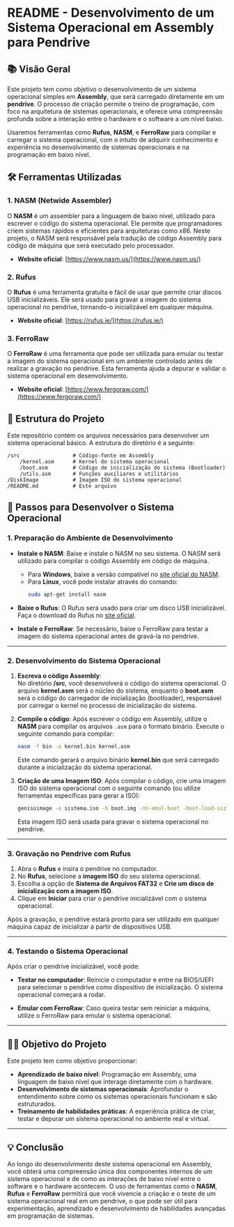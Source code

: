 # README - Desenvolvimento de um Sistema Operacional em Assembly para Pendrive

## 📚 **Visão Geral**
Este projeto tem como objetivo o desenvolvimento de um sistema operacional simples em **Assembly**, que será carregado diretamente em um **pendrive**. O processo de criação permite o treino de programação, com foco na arquitetura de sistemas operacionais, e oferece uma compreensão profunda sobre a interação entre o hardware e o software a um nível baixo.

Usaremos ferramentas como **Rufus**, **NASM**, e **FerroRaw** para compilar e carregar o sistema operacional, com o intuito de adquirir conhecimento e experiência no desenvolvimento de sistemas operacionais e na programação em baixo nível.

## 🛠 **Ferramentas Utilizadas**

### 1. **NASM (Netwide Assembler)**
O **NASM** é um assembler para a linguagem de baixo nível, utilizado para escrever o código do sistema operacional. Ele permite que programadores criem sistemas rápidos e eficientes para arquiteturas como x86. Neste projeto, o NASM será responsável pela tradução de código Assembly para código de máquina que será executado pelo processador.

- **Website oficial**: [https://www.nasm.us/](https://www.nasm.us/)

### 2. **Rufus**
O **Rufus** é uma ferramenta gratuita e fácil de usar que permite criar discos USB inicializáveis. Ele será usado para gravar a imagem do sistema operacional no pendrive, tornando-o inicializável em qualquer máquina.

- **Website oficial**: [https://rufus.ie/](https://rufus.ie/)

### 3. **FerroRaw**
O **FerroRaw** é uma ferramenta que pode ser utilizada para emular ou testar a imagem do sistema operacional em um ambiente controlado antes de realizar a gravação no pendrive. Esta ferramenta ajuda a depurar e validar o sistema operacional em desenvolvimento.

- **Website oficial**: [https://www.fergoraw.com/](https://www.fergoraw.com/)

## 📂 **Estrutura do Projeto**
Este repositório contém os arquivos necessários para desenvolver um sistema operacional básico. A estrutura do diretório é a seguinte:

```
/src                 # Código-fonte em Assembly
    /kernel.asm      # Kernel do sistema operacional
    /boot.asm        # Código de inicialização do sistema (Bootloader)
    /utils.asm       # Funções auxiliares e utilitários
/DiskImage           # Imagem ISO do sistema operacional
/README.md           # Este arquivo
```

## 🚀 **Passos para Desenvolver o Sistema Operacional**

### **1. Preparação do Ambiente de Desenvolvimento**

- **Instale o NASM**: Baixe e instale o NASM no seu sistema. O NASM será utilizado para compilar o código Assembly em código de máquina.
  - Para **Windows**, baixe a versão compatível no [site oficial do NASM](https://www.nasm.us/).
  - Para **Linux**, você pode instalar através do comando:
    ```bash
    sudo apt-get install nasm
    ```

- **Baixe o Rufus**: O Rufus será usado para criar um disco USB inicializável. Faça o download do Rufus no [site oficial](https://rufus.ie/).

- **Instale o FerroRaw**: Se necessário, baixe o FerroRaw para testar a imagem do sistema operacional antes de gravá-la no pendrive.

---

### **2. Desenvolvimento do Sistema Operacional**

1. **Escreva o código Assembly**:  
   No diretório **/src**, você desenvolverá o código do sistema operacional. O arquivo **kernel.asm** será o núcleo do sistema, enquanto o **boot.asm** será o código do carregador de inicialização (bootloader), responsável por carregar o kernel no processo de inicialização do sistema.

2. **Compile o código**:
   Após escrever o código em Assembly, utilize o **NASM** para compilar os arquivos `.asm` para o formato binário. Execute o seguinte comando para compilar:
   ```bash
   nasm -f bin -o kernel.bin kernel.asm
   ```

   Este comando gerará o arquivo binário **kernel.bin** que será carregado durante a inicialização do sistema operacional.

3. **Criação de uma Imagem ISO**:
   Após compilar o código, crie uma imagem ISO do sistema operacional com o seguinte comando (ou utilize ferramentas específicas para gerar a ISO):
   ```bash
   genisoimage -o sistema.iso -b boot.img -no-emul-boot -boot-load-size 4 -boot-info-table /iso
   ```

   Esta imagem ISO será usada para gravar o sistema operacional no pendrive.

---

### **3. Gravação no Pendrive com Rufus**

1. Abra o **Rufus** e insira o pendrive no computador.
2. No **Rufus**, selecione a **imagem ISO** do seu sistema operacional.
3. Escolha a opção de **Sistema de Arquivos FAT32** e **Crie um disco de inicialização com a imagem ISO**.
4. Clique em **Iniciar** para criar o pendrive inicializável com o sistema operacional.

Após a gravação, o pendrive estará pronto para ser utilizado em qualquer máquina capaz de inicializar a partir de dispositivos USB.

---

### **4. Testando o Sistema Operacional**

Após criar o pendrive inicializável, você pode:

- **Testar no computador**: Reinicie o computador e entre na BIOS/UEFI para selecionar o pendrive como dispositivo de inicialização. O sistema operacional começará a rodar.

- **Emular com FerroRaw**: Caso queira testar sem reiniciar a máquina, utilize o FerroRaw para emular o sistema operacional.

---

## 🧑‍💻 **Objetivo do Projeto**

Este projeto tem como objetivo proporcionar:

- **Aprendizado de baixo nível**: Programação em Assembly, uma linguagem de baixo nível que interage diretamente com o hardware.
- **Desenvolvimento de sistemas operacionais**: Aprofundar o entendimento sobre como os sistemas operacionais funcionam e são estruturados.
- **Treinamento de habilidades práticas**: A experiência prática de criar, testar e depurar um sistema operacional no ambiente real e virtual.

---

## 💡 **Conclusão**

Ao longo do desenvolvimento deste sistema operacional em Assembly, você obterá uma compreensão única dos componentes internos de um sistema operacional e de como as interações de baixo nível entre o software e o hardware acontecem. O uso de ferramentas como o **NASM**, **Rufus** e **FerroRaw** permitirá que você vivencie a criação e o teste de um sistema operacional real em um pendrive, o que pode ser útil para experimentação, aprendizado e desenvolvimento de habilidades avançadas em programação de sistemas.
